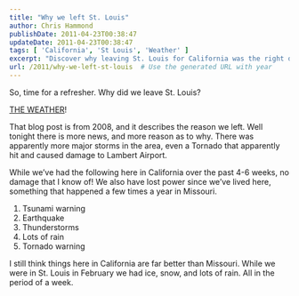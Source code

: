 ```yaml
---
title: "Why we left St. Louis"
author: Chris Hammond
publishDate: 2011-04-23T00:38:47
updateDate: 2011-04-23T00:38:47
tags: [ 'California', 'St Louis', 'Weather' ]
excerpt: "Discover why leaving St. Louis for California was the right decision - from severe weather to power outages, California proves to be a safer haven."
url: /2011/why-we-left-st-louis  # Use the generated URL with year
---
```

<p>So, time for a refresher. Why did we leave St. Louis?</p>  <p><a href="https://www.ourcoloradolife.com/Blog/itemId/11/The-weather-reason-number-one.aspx" target="_blank">THE WEATHER</a>!</p>  <p>That blog post is from 2008, and it describes the reason we left. Well tonight there is more news, and more reason as to why. There was apparently more major storms in the area, even a Tornado that apparently hit and caused damage to Lambert Airport.</p>  <p>While we’ve had the following here in California over the past 4-6 weeks, no damage that I know of! We also have lost power since we’ve lived here, something that happened a few times a year in Missouri.</p>  <ol>   <li>Tsunami warning</li>    <li>Earthquake</li>    <li>Thunderstorms</li>    <li>Lots of rain</li>    <li>Tornado warning</li> </ol>  <p>I still think things here in California are far better than Missouri. While we were in St. Louis in February we had ice, snow, and lots of rain. All in the period of a week.</p>

